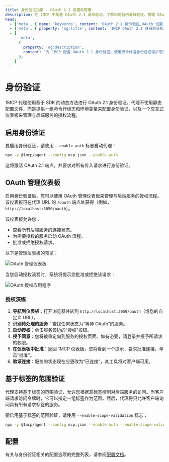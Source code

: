 ```yaml
---
title: 身份验证指南 - OAuth 2.1 设置和管理
description: 在 1MCP 中配置 OAuth 2.1 身份验证。了解如何启用身份验证、管理 OAuth 仪表板并保护您的 MCP 服务器。
head:
  - ['meta', { name: 'keywords', content: 'OAuth 2.1 身份验证,OAuth 设置,OAuth 仪表板,安全性' }]
  - ['meta', { property: 'og:title', content: '1MCP OAuth 2.1 身份验证指南' }]
  - [
      'meta',
      {
        property: 'og:description',
        content: '为 1MCP 配置 OAuth 2.1 身份验证。使用行业标准身份验证保护您的 MCP 服务器。',
      },
    ]
---
```


# 身份验证

1MCP 代理使用基于 SDK 的动态方法进行 OAuth 2.1 身份验证。代理不使用静态配置文件，而是提供一组命令行标志和环境变量来配置身份验证，以及一个交互式仪表板来管理与后端服务的授权流程。

## 启用身份验证

要启用身份验证，请使用 `--enable-auth` 标志启动代理：

```bash
npx -y @1mcp/agent --config mcp.json --enable-auth
```

这将激活 OAuth 2.1 端点，并要求对所有传入请求进行身份验证。

## OAuth 管理仪表板

启用身份验证后，您可以使用 OAuth 管理仪表板来管理与后端服务的授权流程。该仪表板可在代理 URL 的 `/oauth` 端点处获得（例如，`http://localhost:3050/oauth`）。

该仪表板允许您：

- 查看所有后端服务的连接状态。
- 为需要授权的服务启动 OAuth 流程。
- 批准或拒绝授权请求。

以下是管理仪表板的预览：

![OAuth 管理仪表板](/images/auth-management.png)

当您启动授权流程时，系统将提示您批准或拒绝该请求：

![OAuth 授权应用程序](/images/oauth-authorize-application.png)

### 授权演练

1.  **导航到仪表板**：打开浏览器并转到 `http://localhost:3050/oauth`（或您的自定义 URL）。
2.  **识别待处理的服务**：查找任何状态为“等待 OAuth”的服务。
3.  **启动授权**：单击服务旁边的“授权”按钮。
4.  **授予同意**：您将被重定向到服务的授权页面。如有必要，请登录并授予所请求的权限。
5.  **在仪表板中批准**：返回 1MCP 仪表板，您将看到一个提示，要求批准连接。单击“批准”。
6.  **验证连接**：服务的状态现在应更改为“已连接”，其工具将对客户端可用。

## 基于标签的范围验证

代理支持基于标签的范围验证，允许您根据其标签控制对后端服务的访问。当客户端请求访问令牌时，它可以指定一组标签作为范围。然后，代理将只允许客户端访问具有所有请求标签的服务。

要启用基于标签的范围验证，请使用 `--enable-scope-validation` 标志：

```bash
npx -y @1mcp/agent --config mcp.json --enable-auth --enable-scope-validation
```

## 配置

有关与身份验证相关的配置选项的完整列表，请参阅[配置文档](/guide/essentials/configuration)。
